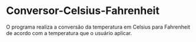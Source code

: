 # Conversor-Celsius-Fahrenheit
O programa realiza a conversão da temperatura em Celsius para Fahrenheit de acordo com a temperatura que o usuário aplicar.
